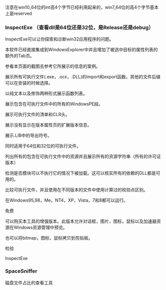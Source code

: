 
注意在win10_64位的int高4个字节已经利用起来的，win7_64位的高4个字节基本上是reserved

### InspectExe （查看dll是64位还是32位，是Release还是debug）

InspectExe可以让你探索和诊断win32应用程序的问题。

本软件已经直接集成到WindowsExplorer中并且增加了被选中目标的属性列表的额外的Tab页。

参看本页面的截图去参考它所展示的信息的案例。

展示所有可执行文件(.exe，.ocx，.DLL)的import和export函数。其他的文件后缀可以在安装的时候选择。

以纯文本以及修饰两种形式展示函数列表。

展示包含在可执行文件中的所有的WindowsPE段。

展示可执行文件的清单和CLR头。

展示没有显示在版本属性页的扩展版本信息。

展示.LIB中的导出符号。

同时适用于64位和32位的可执行文件。

列出所有的包含在可执行文件中的资源并且展示所有的资源字符串（所有的许可证版本）

检测是否模块可以不执行它的情况下被加载。这可以核实所有的依赖的DLL都是可用的。

比较可执行文件，并且使用在不同版本的文件中使用计算过的校验点区别。

在Windows95,98，Me，NT4，XP，Vista，7和8都可以运行。

免费

可以购买本工具的增强版本。此版本允许对话框，图片，图标，鼠标以及加速器资源在Windows资源管理中预览。

也可以将bitmap，图标，鼠标拷贝到剪贴板。

检验

InspectExe


### SpaceSniffer

磁盘文件占比的查看工具





